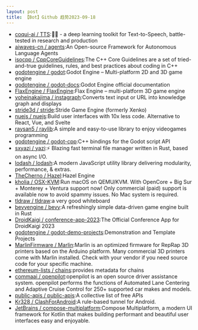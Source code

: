 ```yaml
---
layout: post
title: 【Bot】Github 趋势2023-09-18
---
```


* [coqui-ai / TTS](https://github.com/coqui-ai/TTS):🐸💬 - a deep learning toolkit for Text-to-Speech, battle-tested in research and production
* [aiwaves-cn / agents](https://github.com/aiwaves-cn/agents):An Open-source Framework for Autonomous Language Agents
* [isocpp / CppCoreGuidelines](https://github.com/isocpp/CppCoreGuidelines):The C++ Core Guidelines are a set of tried-and-true guidelines, rules, and best practices about coding in C++
* [godotengine / godot](https://github.com/godotengine/godot):Godot Engine – Multi-platform 2D and 3D game engine
* [godotengine / godot-docs](https://github.com/godotengine/godot-docs):Godot Engine official documentation
* [FlaxEngine / FlaxEngine](https://github.com/FlaxEngine/FlaxEngine):Flax Engine – multi-platform 3D game engine
* [yoheinakajima / instagraph](https://github.com/yoheinakajima/instagraph):Converts text input or URL into knowledge graph and displays
* [stride3d / stride](https://github.com/stride3d/stride):Stride Game Engine (formerly Xenko)
* [nuejs / nuejs](https://github.com/nuejs/nuejs):Build user interfaces with 10x less code. Alternative to React, Vue, and Svelte
* [raysan5 / raylib](https://github.com/raysan5/raylib):A simple and easy-to-use library to enjoy videogames programming
* [godotengine / godot-cpp](https://github.com/godotengine/godot-cpp):C++ bindings for the Godot script API
* [sxyazi / yazi](https://github.com/sxyazi/yazi):⚡️ Blazing fast terminal file manager written in Rust, based on async I/O.
* [lodash / lodash](https://github.com/lodash/lodash):A modern JavaScript utility library delivering modularity, performance, & extras.
* [TheCherno / Hazel](https://github.com/TheCherno/Hazel):Hazel Engine
* [kholia / OSX-KVM](https://github.com/kholia/OSX-KVM):Run macOS on QEMU/KVM. With OpenCore + Big Sur + Monterey + Ventura support now! Only commercial (paid) support is available now to avoid spammy issues. No Mac system is required.
* [tldraw / tldraw](https://github.com/tldraw/tldraw):a very good whiteboard
* [bevyengine / bevy](https://github.com/bevyengine/bevy):A refreshingly simple data-driven game engine built in Rust
* [DroidKaigi / conference-app-2023](https://github.com/DroidKaigi/conference-app-2023):The Official Conference App for DroidKaigi 2023
* [godotengine / godot-demo-projects](https://github.com/godotengine/godot-demo-projects):Demonstration and Template Projects
* [MarlinFirmware / Marlin](https://github.com/MarlinFirmware/Marlin):Marlin is an optimized firmware for RepRap 3D printers based on the Arduino platform. Many commercial 3D printers come with Marlin installed. Check with your vendor if you need source code for your specific machine.
* [ethereum-lists / chains](https://github.com/ethereum-lists/chains):provides metadata for chains
* [commaai / openpilot](https://github.com/commaai/openpilot):openpilot is an open source driver assistance system. openpilot performs the functions of Automated Lane Centering and Adaptive Cruise Control for 250+ supported car makes and models.
* [public-apis / public-apis](https://github.com/public-apis/public-apis):A collective list of free APIs
* [Kr328 / ClashForAndroid](https://github.com/Kr328/ClashForAndroid):A rule-based tunnel for Android.
* [JetBrains / compose-multiplatform](https://github.com/JetBrains/compose-multiplatform):Compose Multiplatform, a modern UI framework for Kotlin that makes building performant and beautiful user interfaces easy and enjoyable.
